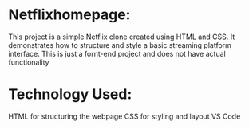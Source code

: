 # Netflixhomepage:
This project is a simple Netflix clone created using HTML and CSS. It demonstrates how to structure and style a basic streaming platform interface.
This is just a fornt-end project and does not have actual functionality

# Technology Used:
HTML for structuring the webpage
CSS for styling and layout
VS Code

